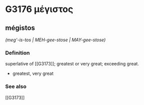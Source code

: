 # G3176 μέγιστος

## mégistos

_(meg'-is-tos | MEH-gee-stose | MAY-gee-stose)_

### Definition

superlative of [[G3173]]; greatest or very great; exceeding great.

- greatest, very great

### See also

[[G3173]]

